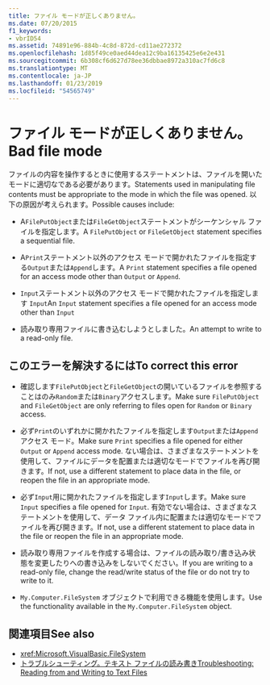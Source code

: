```yaml
---
title: ファイル モードが正しくありません。
ms.date: 07/20/2015
f1_keywords:
- vbrID54
ms.assetid: 74891e96-884b-4c8d-872d-cd11ae272372
ms.openlocfilehash: 1d85f49ce0aed44dea12c9ba16135425e6e2e431
ms.sourcegitcommit: 6b308cf6d627d78ee36dbbae8972a310ac7fd6c8
ms.translationtype: MT
ms.contentlocale: ja-JP
ms.lasthandoff: 01/23/2019
ms.locfileid: "54565749"
---
```

# <a name="bad-file-mode"></a><span data-ttu-id="3dece-102">ファイル モードが正しくありません。</span><span class="sxs-lookup"><span data-stu-id="3dece-102">Bad file mode</span></span>
<span data-ttu-id="3dece-103">ファイルの内容を操作するときに使用するステートメントは、ファイルを開いたモードに適切なである必要があります。</span><span class="sxs-lookup"><span data-stu-id="3dece-103">Statements used in manipulating file contents must be appropriate to the mode in which the file was opened.</span></span> <span data-ttu-id="3dece-104">以下の原因が考えられます。</span><span class="sxs-lookup"><span data-stu-id="3dece-104">Possible causes include:</span></span>  
  
-   <span data-ttu-id="3dece-105">A`FilePutObject`または`FileGetObject`ステートメントがシーケンシャル ファイルを指定します。</span><span class="sxs-lookup"><span data-stu-id="3dece-105">A `FilePutObject` or `FileGetObject` statement specifies a sequential file.</span></span>  
  
-   <span data-ttu-id="3dece-106">A`Print`ステートメント以外のアクセス モードで開かれたファイルを指定する`Output`または`Append`します。</span><span class="sxs-lookup"><span data-stu-id="3dece-106">A `Print` statement specifies a file opened for an access mode other than `Output` or `Append`.</span></span>  
  
-   <span data-ttu-id="3dece-107">`Input`ステートメント以外のアクセス モードで開かれたファイルを指定します `Input`</span><span class="sxs-lookup"><span data-stu-id="3dece-107">An `Input` statement specifies a file opened for an access mode other than `Input`</span></span>  
  
-   <span data-ttu-id="3dece-108">読み取り専用ファイルに書き込むしようとしました。</span><span class="sxs-lookup"><span data-stu-id="3dece-108">An attempt to write to a read-only file.</span></span>  
  
## <a name="to-correct-this-error"></a><span data-ttu-id="3dece-109">このエラーを解決するには</span><span class="sxs-lookup"><span data-stu-id="3dece-109">To correct this error</span></span>  
  
-   <span data-ttu-id="3dece-110">確認します`FilePutObject`と`FileGetObject`の開いているファイルを参照することはのみ`Random`または`Binary`アクセスします。</span><span class="sxs-lookup"><span data-stu-id="3dece-110">Make sure `FilePutObject` and `FileGetObject` are only referring to files open for `Random` or `Binary` access.</span></span>  
  
-   <span data-ttu-id="3dece-111">必ず`Print`のいずれかに開かれたファイルを指定します`Output`または`Append`アクセス モード。</span><span class="sxs-lookup"><span data-stu-id="3dece-111">Make sure `Print` specifies a file opened for either `Output` or `Append` access mode.</span></span> <span data-ttu-id="3dece-112">ない場合は、さまざまなステートメントを使用して、ファイルにデータを配置または適切なモードでファイルを再び開きます。</span><span class="sxs-lookup"><span data-stu-id="3dece-112">If not, use a different statement to place data in the file, or reopen the file in an appropriate mode.</span></span>  
  
-   <span data-ttu-id="3dece-113">必ず`Input`用に開かれたファイルを指定します`Input`します。</span><span class="sxs-lookup"><span data-stu-id="3dece-113">Make sure `Input` specifies a file opened for `Input`.</span></span> <span data-ttu-id="3dece-114">有効でない場合は、さまざまなステートメントを使用して、データ ファイル内に配置または適切なモードでファイルを再び開きます。</span><span class="sxs-lookup"><span data-stu-id="3dece-114">If not, use a different statement to place data in the file or reopen the file in an appropriate mode.</span></span>  
  
-   <span data-ttu-id="3dece-115">読み取り専用ファイルを作成する場合は、ファイルの読み取り/書き込み状態を変更したりへの書き込みをしないでください。</span><span class="sxs-lookup"><span data-stu-id="3dece-115">If you are writing to a read-only file, change the read/write status of the file or do not try to write to it.</span></span>  
  
-   <span data-ttu-id="3dece-116">`My.Computer.FileSystem` オブジェクトで利用できる機能を使用します。</span><span class="sxs-lookup"><span data-stu-id="3dece-116">Use the functionality available in the `My.Computer.FileSystem` object.</span></span>  
  
## <a name="see-also"></a><span data-ttu-id="3dece-117">関連項目</span><span class="sxs-lookup"><span data-stu-id="3dece-117">See also</span></span>
- <xref:Microsoft.VisualBasic.FileSystem>
- [<span data-ttu-id="3dece-118">トラブルシューティング。テキスト ファイルの読み書き</span><span class="sxs-lookup"><span data-stu-id="3dece-118">Troubleshooting: Reading from and Writing to Text Files</span></span>](../../../visual-basic/developing-apps/programming/drives-directories-files/troubleshooting-reading-from-and-writing-to-text-files.md)
